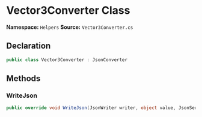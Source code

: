 # Vector3Converter Class

**Namespace:** `Helpers`
**Source:** `Vector3Converter.cs`

## Declaration

```csharp
public class Vector3Converter : JsonConverter
```

## Methods

### WriteJson

```csharp
public override void WriteJson(JsonWriter writer, object value, JsonSerializer serializer)
```

